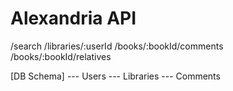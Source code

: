 # Alexandria API

/search
/libraries/:userId
/books/:bookId/comments
/books/:bookId/relatives

[DB Schema]
--- Users
--- Libraries
--- Comments
